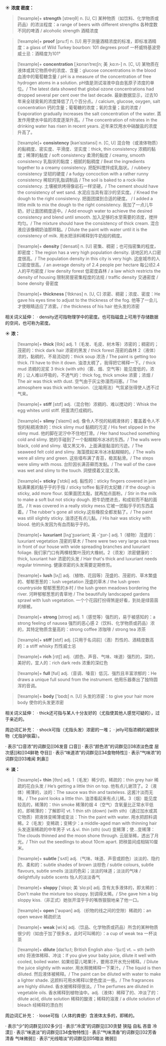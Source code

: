 ☀ <span class="category">**浓度 密度：**</span>
>[!example]+ <span class="vocabulary">**strength**</span> [streŋθ] 
> <span class="definition">n. [U, C] 某种物质（如饮料、化学物质或药品）的浓淡程度：</span>a range of beers with different strengths 各种度数不同的啤酒 / alcoholic strength 酒精浓度
                               
>[!example]+ <span class="vocabulary">**proof**</span> [pru:f]
> <span class="definition">n. [U] 用于测量酒精浓度的标准，即标准酒精度：</span>a glass of Wild Turkey bourbon: 101 degrees proof 一杯威特基波旁威士忌：酒精度为101° 

>[!example]+ <span class="vocabulary">**concentration**</span> [ˌkɒnsnˈtreɪʃn; 美 ˌkɑ:n-]
> <span class="definition">n. [C, U] 某物质在液体或其它物质中的浓度、含量：</span>glucose concentrations in the blood 血液中的葡萄糖含量 / pH is a measure of the concentration of free hydrogen atoms in a solution. pH值是测试溶液中自由氢原子浓度的单位。/ The latest data showed that global ozone concentrations had dropped several per cent over the last decade. 最新数据显示，过去10年来全球臭氧的浓度降低了几个百分点。/ calcium, glucose, oxygen, salt concentration 钙的含量；葡葡糖的浓度；氧的含量；盐的浓度 / Evaporation gradually increases the salt concentration of the water. 蒸发作用使水中盐的浓度逐渐升高。/ The concentration of nitrates in the drinking water has risen in recent years. 近年来饮用水中硝酸盐的浓度升高了。
            
>[!example]+ <span class="vocabulary">**consistency**</span> [kənˈsɪstənsi]
> <span class="definition">n. [C, U] 混合物（或液体物质）的黏稠度、密实度、平滑度、坚实度：</span>thick, thin consistency 浓稠的黏度；稀薄的黏度 / soft consistency 柔滑的黏度 / creamy, smooth consistency 乳脂状的黏度；细腻的黏稠度 / Beat the ingredients together to a creamy consistency. 把配料搅拌成乳脂状。/ rubbery consistency 坚韧的硬度 / a fudgy concoction with a rather runny consistency 稀软的乳脂调制品 / The soil is baked to a rock-like consistency. 土壤被烘烤得像岩石一样坚硬。/ The cement should have the consistency of wet sand. 水泥应当具有湿沙的坚实度。/ Knead the dough to the right consistency. 把面团揉到合适的硬度。 / I added a little milk to mix the dough to the right consistency. 我加了一点儿牛奶，好让面团稠度适中。/ Add enough water to achieve the desired consistency and blend until smooth. 加入足够的水至需要的浓度，搅拌均匀。/ The mixture should have the consistency of thick cream. 混合液应该像稠奶油那样黏。/ Dilute the paint with water until it is the consistency of milk. 用水把涂料稀释到牛奶般的稠度。

>[!example]+ <span class="vocabulary">**density**</span> [ˈdensəti]
> <span class="definition">n. [U] 密集、稠密；也可指密集的程度，即密度：</span>The region has a very high population density. 该地区的人口密度很高。/ The population density in this city is very high. 这座城市的人口密度很高。/ an average density of 2.4 people per hectare 每公顷2.4人的平均密度 / low density forest 低密度森林 / a law which restricts the density of housing 限制房屋密集程度的法规 / traffic density 交通密度 / bone density 骨密度
           
>[!example]+ <span class="vocabulary">**thickness**</span> [ˈθɪknəs]
> <span class="definition">n. [U, C] 浓密、稠密；浓度、密度：</span>He gave his eyes time to adjust to the thickness of the fog. 他等了一会儿才使眼睛适应了浓雾。/ the thickness of his hair 他头发的浓密

相关词义延伸：
· density还可指物理学中的密度。也可指磁盘上可用于存储数据的空间，也可称为密度。

☀ <span class="category">**浓：**</span>
>[!example]+ <span class="vocabulary">**thick**</span> [θɪk] 
> <span class="definition">adj. 1（毛发、毛皮、树木等）浓密的；稠密的；茂密的：</span>thick dark hair 浓密的黑发 / thick forest 茂密的森林 <span class="definition">2（液体）浓的，黏稠的，不易流动的：</span>thick soup 浓汤 / The paint is getting too thick. I’ll have to thin it down. 油漆太稠了，我得把它稀释一下。/ thick mud 浓稠的泥浆 <span class="definition">3 thick (with sth)（雾、烟、空气等）能见度低的，浓的；让人难以呼吸的，不透气的：</span>thick fog, thick smoke 浓雾；浓烟 / The air was thick with dust. 空气由于灰尘弥漫而闷塞。/ The atmosphere was thick with tension.（比喻用法）气氛紧张得使人透不过气来。
                 
>[!example]+ <span class="vocabulary">**stiff**</span> [stɪf]
> <span class="definition">adj.（混合物）浓稠的、难以搅动的：</span>Whisk the egg whites until stiff. 把蛋清打成稠的。
           
>[!example]+ <span class="vocabulary">**slimy**</span> [ˈslaɪmi]
> <span class="definition">adj. 像令人不悦的粘稠液体的；覆盖着令人不悦的粘稠液体的：</span>thick slimy mud 黏稠的污泥 / His feet slipped in the slimy mud. 他的脚在泥泞中不住地打滑。/ Her hand touched something cold and slimy. 她的手碰到了一个黏糊糊冷冰冰的东西。/ The walls were black, cold and slimy. 墙又黑又冷，上面满是黏湿的污迹。/ The seaweed felt cold and slimy. 海藻摸起来冷冰冰黏糊糊的。/ The walls were all slimy and green. 这些墙布满了青苔，极其黏滑。/ The steps were slimy with moss. 台阶因长满苔藓而发黏。/ The wall of the cave was wet and slimy to the touch. 洞壁摸着又湿又滑。
           
>[!example]+ <span class="vocabulary">**sticky**</span> [ˈstɪki]
> <span class="definition">adj. 黏性的：</span>sticky fingers covered in jam 粘满果酱的黏乎乎的手指 / sticky toffee 黏牙的太妃糖 / If the dough is sticky, add more flour. 如果面团太黏，就再加点面粉。/ Stir in the milk to make a soft but not sticky dough. 把牛奶搅进去，和成软而不黏的面团。/ It was covered in a really sticky mess.它被一团黏乎乎的东西盖着。/ The rubber's gone all sticky.这些橡胶全都发黏了。/ The paint was still slightly sticky. 油漆还有点儿黏。/ His hair was sticky with blood. 他的头发因为有血而黏乎乎的。

>[!example]+ <span class="vocabulary">**luxuriant**</span> [lʌgˈʒʊəriənt; 美 -ˈʒʊr-]
> <span class="definition">adj. 1（植物）茂盛的：</span>luxuriant vegetation 茂密的草木 / There were two very large oak trees in front of our house with wide spreading branches and luxuriant foliage. 我们家门口有两棵枝繁叶茂的大橡树。<span class="definition">2（须发）浓密健康的：</span>thick, luxuriant hair 浓密的头发 / Hair that's thick and luxuriant needs regular trimming. 健康浓密的头发需要定期修剪。
           
>[!example]+ <span class="vocabulary">**lush**</span> [lʌʃ]
> <span class="definition">adj.（植物、花园等）茂盛的、茂密的、草木繁盛的、郁郁葱葱的：</span>lush vegetation 茂盛的草木 / the lush green countryside 郁郁葱葱的乡村 / the lush green meadows bordering the river. 河畔郁郁葱葱的青草地 / The beautifully landscaped gardens sprawl with lush vegetation. 一个个花园打扮得煞是好看，到处是绿茵茵的植被。

>[!example]+ <span class="vocabulary">**strong**</span> [strɒŋ] 
> <span class="definition">adj. 1（感觉等）强烈的，易于被感知的：</span>a strong feeling of nausea 强烈的恶心感 <span class="definition">2（饮料、化学物质或药品）浓的，其特定物质含量高的：</span>strong coffee 浓咖啡 / strong tea 浓茶 
           
>[!example]+ <span class="vocabulary">**stiff**</span> [stɪf]
> <span class="definition">adj. [只用于名词前]（酒）烈性的、酒精度数高的：</span>a stiff whisky 烈性威士忌

>[!example]+ <span class="vocabulary">**rich**</span> [rɪtʃ] 
> <span class="definition">adj.（颜色、声音、气味、味道）强烈的，深的，美好的，宜人的：</span>rich dark reds 浓重的深红色

>[!example]+ <span class="vocabulary">**full**</span> [fʊl] 
> <span class="definition">adj.（音调、嗓音）低沉、强烈且丰富浓郁的：</span>He draws a unique full sound from the instrument. 他用乐器奏出了独特圆浑的音调。

>[!example]+ <span class="vocabulary">**body**</span> ['bɒdɪ] 
> <span class="definition">n. [U] 头发的浓密：</span>to give your hair more body 使你的头发更浓密

相关词义延伸：
· thick还可指与某人十分友好的（尤指使其他人感觉可疑的），过于亲近的。

周边词汇补充：
· shock可指（尤指头发）浓密的一堆；
· jelly可指浓稠的凝胶状物（尤指护肤霜）。

· 表示“口音浓”的词群见[[06发音 口音]]
· 表示“颜色浓”的词群见[[08浓淡色度 层次感]]和[[04鲜艳 夺目]]
· 表示“味道浓”的词群见[[34食物特性]]
· 表示“气味浓”的词群见[[03难闻 刺鼻]]

☀ <span class="category">**淡：**</span>
>[!example]+ <span class="vocabulary">**thin**</span> [θɪn] 
> <span class="definition">adj. 1（毛发）稀少的，稀疏的：</span>thin grey hair 稀疏的花白头发 / He’s getting a little thin on top. 他有点儿谢顶了。<span class="definition">2（液体）稀薄的，淡的：</span>The sauce was thin and tasteless. 这酱汁淡而无味。/ The paint looks a little thin. 油漆看起来有点儿稀。<span class="definition">3（烟）能见度较高的，稀薄的：</span>thin smoke 稀薄的烟 <span class="definition">4（空气）含氧量比正常水平低的，即稀薄的：</span>了解即可 <span class="definition">vt. 1 thin sth (down) (with sth)（通过加水或其它物质）把液体变稀薄或变淡：</span>Thin the paint with water. 用水把颜料调稀。<span class="definition">2（毛发）变稀疏；变稀少：</span>a middle-aged man with thinning hair 头发逐渐稀疏的中年男子 <span class="definition">vt.＆vi. thin (sth) (out) 变稀薄；使…变稀薄：</span>The clouds thinned and the moon shone through. 云层渐稀，透出了月光。/ Thin out the seedlings to about 10cm apart. 把秧苗间成相隔10厘米。
                      
>[!example]+ <span class="vocabulary">**subtle**</span> [ˈsʌtl]
> <span class="definition">adj.（气味、味道、声音或颜色）淡淡的、隐约的、柔和的：</span>subtle shades of brown 淡棕色 / subtle colours, subtle flavours, subtle smells 淡淡的色彩；淡淡的味道；淡淡的气味 / delightfully subtle scents 怡人的淡淡香气

>[!example]+ <span class="vocabulary">**sloppy**</span> [ˈslɒpi; 美 ˈslɑ:pi]
> <span class="definition">adj. 含有太多液体的，即太稀的：</span>Don't make the mixture too sloppy. 别调得太稀。/ She gave him a big sloppy kiss.（非正式）她张开湿乎乎的嘴唇狠狠地亲了他一口。

>[!example]+ <span class="vocabulary">**open**</span> ['əʊpən] 
> <span class="definition">adj.（织物的线之间的空隙）稀疏的：</span>an open weave 稀疏织法

>[!example]+ <span class="vocabulary">**weak**</span> [wi:k] 
> <span class="definition">adj.（饮品、化学物质或药品）所含的某种物质很少的（如由于加了很多水，此时可叫稀的）：</span>a cup of weak tea 一杯淡茶
           
>[!example]+ <span class="vocabulary">**dilute**</span> [daɪˈlu:t; British English also -ˈlju:t]
> <span class="definition">vt. ~ sth (with sth) 将液体稀释、冲淡：</span>If you give your baby juice, dilute it well with cooled, boiled water. 如果给婴儿喝果汁，要用凉开水充分稀释。/ Dilute the juice slightly with water. 用水稍微稀释一下果汁。/ The liquid is then diluted. 然后液体被稀释。/ The paint can be diluted with water to make a lighter shade. 这颜料可用水稀释以使色度淡一些。/ The fragrances are highly diluted. 香水被稀释得很淡。/ The perfumes are diluted in vegetable oils. 香水稀释到植物油中。<span class="definition">adj.（液体）稀释了的、冲淡了的：</span>dilute acid, dilute solution 稀释的酸液；稀释的溶液 / a dilute solution of bleach 经稀释的漂白剂

周边词汇补充：
· loose可指（人体的粪便）含液体太多的，即稀的。

· 表示“少”的词群见[[02多少]]
· 表示“冷漠”的词群见[[30贪婪 狭隘 自私 吝啬 冷漠]]
· 表示“味道淡”的词群见[[34食物特性]]
· 表示“气味清香”的词群见[[02芳香 清香 气味微弱]]
· 表示“光线暗淡”的词群见[[05暗淡 微弱]]
